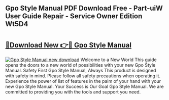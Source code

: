 ## Gpo Style Manual PDF Download Free - Part-uiW User Guide Repair - Service Owner Edition Wt5D4

# <h2><a href="http://bc418.oget.top/?id=Gpo+Style+Manual">🔗Download New 👉🔴 Gpo Style Manual</a></h2>

[![Gpo Style Manual new download](https://i.imgur.com/5g1atiW.png)](http://bc418.oget.top/?id=Gpo+Style+Manual)
Welcome to a New World This guide opens the doors to a new world of possibilities with your new Gpo Style Manual. Safety First Gpo Style Manual, Always This product is designed with safety in mind. Please follow all safety precautions when operating it. Experience the power of list of features in the palm of your hand with your new Gpo Style Manual. Your Success is Our Goal Gpo Style Manual. We are committed to providing you with the tools and support you need.
